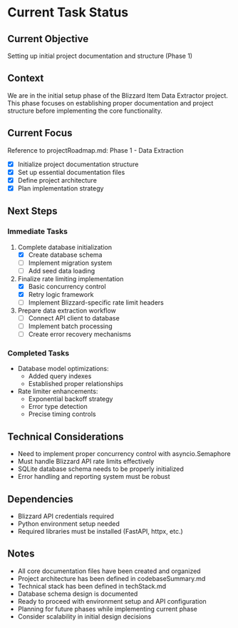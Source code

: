 # Current Task Status

## Current Objective

Setting up initial project documentation and structure (Phase 1)

## Context

We are in the initial setup phase of the Blizzard Item Data Extractor project. This phase focuses on establishing proper documentation and project structure before implementing the core functionality.

## Current Focus

Reference to projectRoadmap.md: Phase 1 - Data Extraction

- [x] Initialize project documentation structure
- [x] Set up essential documentation files
- [x] Define project architecture
- [x] Plan implementation strategy

## Next Steps

### Immediate Tasks

1. Complete database initialization
   - [x] Create database schema
   - [ ] Implement migration system
   - [ ] Add seed data loading

2. Finalize rate limiting implementation
   - [x] Basic concurrency control
   - [x] Retry logic framework
   - [ ] Implement Blizzard-specific rate limit headers

3. Prepare data extraction workflow
   - [ ] Connect API client to database
   - [ ] Implement batch processing
   - [ ] Create error recovery mechanisms

### Completed Tasks

- Database model optimizations:
  - Added query indexes
  - Established proper relationships
- Rate limiter enhancements:
  - Exponential backoff strategy
  - Error type detection
  - Precise timing controls

## Technical Considerations

- Need to implement proper concurrency control with asyncio.Semaphore
- Must handle Blizzard API rate limits effectively
- SQLite database schema needs to be properly initialized
- Error handling and reporting system must be robust

## Dependencies

- Blizzard API credentials required
- Python environment setup needed
- Required libraries must be installed (FastAPI, httpx, etc.)

## Notes

- All core documentation files have been created and organized
- Project architecture has been defined in codebaseSummary.md
- Technical stack has been defined in techStack.md
- Database schema design is documented
- Ready to proceed with environment setup and API configuration
- Planning for future phases while implementing current phase
- Consider scalability in initial design decisions

